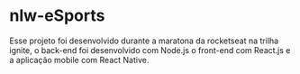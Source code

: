 # nlw-eSports
Esse projeto foi desenvolvido durante a maratona da rocketseat na trilha ignite, o back-end foi desenvolvido com Node.js o front-end com React.js e a aplicação mobile com React Native.
